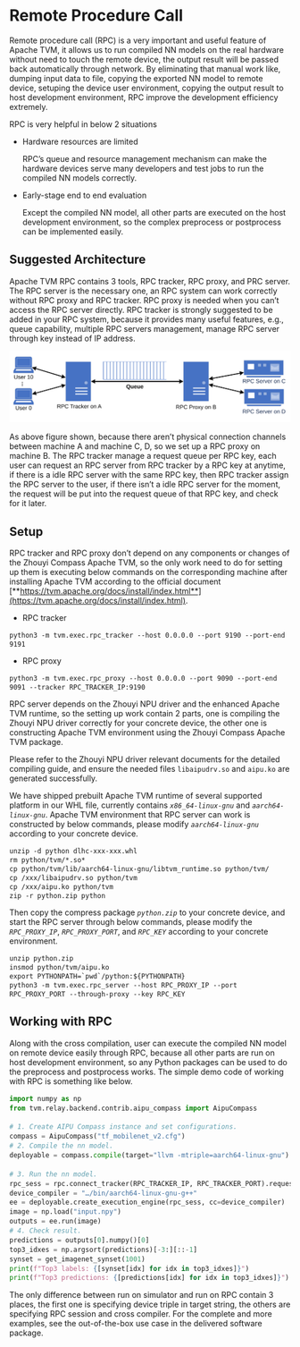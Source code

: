 <!---SPDX-License-Identifier: Apache-2.0-->
<!---Copyright (c) 2023 Arm Technology (China) Co. Ltd.-->
# Remote Procedure Call
Remote procedure call (RPC) is a very important and useful feature of Apache TVM, it allows us to run compiled NN models on the real hardware without need to touch the remote device, the output result will be passed back automatically through network. By eliminating that manual work like, dumping input data to file, copying the exported NN model to remote device, setuping the device user environment, copying the output result to host development environment, RPC improve the development efficiency extremely.

RPC is very helpful in below 2 situations

- Hardware resources are limited

  RPC’s queue and resource management mechanism can make the hardware devices serve many developers and test jobs to run the compiled NN models correctly.

- Early-stage end to end evaluation

  Except the compiled NN model, all other parts are executed on the host development environment, so the complex preprocess or postprocess can be implemented easily.

## Suggested Architecture
Apache TVM RPC contains 3 tools, RPC tracker, RPC proxy, and PRC server. The RPC server is the necessary one, an RPC system can work correctly without RPC proxy and RPC tracker. RPC proxy is needed when you can’t access the RPC server directly. RPC tracker is strongly suggested to be added in your RPC system, because it provides many useful features, e.g., queue capability, multiple RPC servers management, manage RPC server through key instead of IP address.

![Suggested Architecture of RPC System](images/rpc_server_arch.svg)

As above figure shown, because there aren’t physical connection channels between machine A and machine C, D, so we set up a RPC proxy on machine B. The RPC tracker manage a request queue per RPC key, each user can request an RPC server from RPC tracker by a RPC key at anytime, if there is a idle RPC server with the same RPC key, then RPC tracker assign the RPC server to the user, if there isn’t a idle RPC server for the moment, the request will be put into the request queue of that RPC key, and check for it later.

## Setup

RPC tracker and RPC proxy don’t depend on any components or changes of the Zhouyi Compass Apache TVM, so the only work need to do for setting up them is executing below commands on the corresponding machine after installing Apache TVM according to the official document [**https://tvm.apache.org/docs/install/index.html**](https://tvm.apache.org/docs/install/index.html).

- RPC tracker
```shell
python3 -m tvm.exec.rpc_tracker --host 0.0.0.0 --port 9190 --port-end 9191
```

- RPC proxy
```shell
python3 -m tvm.exec.rpc_proxy --host 0.0.0.0 --port 9090 --port-end 9091 --tracker RPC_TRACKER_IP:9190
```

RPC server depends on the Zhouyi NPU driver and the enhanced Apache TVM runtime, so the setting up work contain 2 parts, one is compiling the Zhouyi NPU driver correctly for your concrete device, the other one is constructing Apache TVM environment using the Zhouyi Compass Apache TVM package.

Please refer to the Zhouyi NPU driver relevant documents for the detailed compiling guide, and ensure the needed files `libaipudrv.so` and `aipu.ko` are generated successfully.

We have shipped prebuilt Apache TVM runtime of several supported platform in our WHL file, currently contains *`x86_64-linux-gnu`* and *`aarch64-linux-gnu`*. Apache TVM environment that RPC server can work is constructed by below commands, please modify *`aarch64-linux-gnu`* according to your concrete device.
```shell
unzip -d python dlhc-xxx-xxx.whl
rm python/tvm/*.so*
cp python/tvm/lib/aarch64-linux-gnu/libtvm_runtime.so python/tvm/
cp /xxx/libaipudrv.so python/tvm
cp /xxx/aipu.ko python/tvm
zip -r python.zip python
```
Then copy the compress package *`python.zip`* to your concrete device, and start the RPC server through below commands, please modify the *`RPC_PROXY_IP`*, *`RPC_PROXY_PORT`*, and *`RPC_KEY`* according to your concrete environment.
```shell
unzip python.zip
insmod python/tvm/aipu.ko
export PYTHONPATH=`pwd`/python:${PYTHONPATH}
python3 -m tvm.exec.rpc_server --host RPC_PROXY_IP --port RPC_PROXY_PORT --through-proxy --key RPC_KEY
```

## Working with RPC

Along with the cross compilation, user can execute the compiled NN model on remote device easily through RPC, because all other parts are run on host development environment, so any Python packages can be used to do the preprocess and postprocess works. The simple demo code of working with RPC is something like below.

```python
import numpy as np
from tvm.relay.backend.contrib.aipu_compass import AipuCompass

# 1. Create AIPU Compass instance and set configurations.
compass = AipuCompass("tf_mobilenet_v2.cfg")
# 2. Compile the nn model.
deployable = compass.compile(target="llvm -mtriple=aarch64-linux-gnu")

# 3. Run the nn model.
rpc_sess = rpc.connect_tracker(RPC_TRACKER_IP, RPC_TRACKER_PORT).request(RPC_KEY)
device_compiler = "…/bin/aarch64-linux-gnu-g++"
ee = deployable.create_execution_engine(rpc_sess, cc=device_compiler)
image = np.load("input.npy")
outputs = ee.run(image)
# 4. Check result.
predictions = outputs[0].numpy()[0]
top3_idxes = np.argsort(predictions)[-3:][::-1]
synset = get_imagenet_synset(1001)
print(f"Top3 labels: {[synset[idx] for idx in top3_idxes]}")
print(f"Top3 predictions: {[predictions[idx] for idx in top3_idxes]}")
```
The only difference between run on simulator and run on RPC contain 3 places, the first one is specifying device triple in target string, the others are specifying RPC session and cross compiler. For the complete and more examples, see the out-of-the-box use case in the delivered software package.

